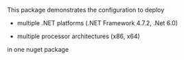 This package demonstrates the configuration to deploy 

- multiple .NET platforms (.NET Framework 4.7.2, .Net 6.0)

- multiple processor architectures (x86, x64)

in one nuget package